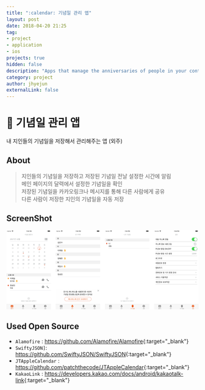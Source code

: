 ```yaml
---
title: ":calendar: 기념일 관리 앱"
layout: post
date: 2018-04-20 21:25
tag:
- project
- application
- ios
projects: true
hidden: false
description: "Apps that manage the anniversaries of people in your contacts"
category: project
author: jhyejun
externalLink: false
---
```


# :calendar: 기념일 관리 앱
내 지인들의 기념일을 저장해서 관리해주는 앱 (외주)


## About
> 지인들의 기념일을 저장하고 저장된 기념일 전날 설정한 시간에 알림<br>
> 메인 페이지의 달력에서 설정한 기념일을 확인<br>
> 저장된 기념일을 카카오링크나 메시지를 통해 다른 사람에게 공유<br>
> 다른 사람이 저장한 지인의 기념일을 자동 저장<br>


## ScreenShot
![Screenshot](/assets/images/project/anniversary-management/screenshot-slide.png)


## Used Open Source
- `Alamofire` : <https://github.com/Alamofire/Alamofire>{:target="_blank"}
- `SwiftyJSON]`: <https://github.com/SwiftyJSON/SwiftyJSON>{:target="_blank"}
- `JTAppleCalendar` : <https://github.com/patchthecode/JTAppleCalendar>{:target="_blank"}
- `KakaoLink` : <https://developers.kakao.com/docs/android/kakaotalk-link>{:target="_blank"}
